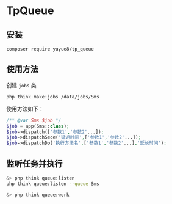 # TpQueue

## 安装
~~~
composer require yuyue8/tp_queue
~~~

## 使用方法

创建 `jobs` 类
```
php think make:jobs /data/jobs/Sms
```

使用方法如下：
```php
/** @var Sms $job */
$job = app(Sms::class);
$job->dispatch(['参数1','参数2'...]);
$job->dispatchSece('延迟时间',['参数1','参数2'...]);
$job->dispatchDo('执行方法名',['参数1','参数2'...],'延长时间');
```

## 监听任务并执行

```bash
&> php think queue:listen
php think queue:listen --queue Sms

&> php think queue:work
```
